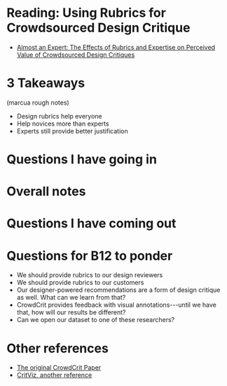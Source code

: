 # Reading: Using Rubrics for Crowdsourced Design Critique
* [Almost an Expert: The Effects of Rubrics and Expertise on Perceived Value of Crowdsourced Design Critiques](http://www.cs.cmu.edu/~spdow/files/CrowdCrit-rubrics-cscw2016.pdf)


# 3 Takeaways
(marcua rough notes)
* Design rubrics help everyone
* Help novices more than experts
* Experts still provide better justification

# Questions I have going in

# Overall notes

# Questions I have coming out

# Questions for B12 to ponder
* We should provide rubrics to our design reviewers
* We should provide rubrics to our customers
* Our designer-powered recommendations are a form of design critique as well. What can we learn from that?
* CrowdCrit provides feedback with visual annotations---until we have that, how will our results be different?
* Can we open our dataset to one of these researchers?


# Other references
* [The original CrowdCrit Paper](http://www.cs.cmu.edu/~spdow/files/CrowdCrit-cscw2015.pdf)
* [CritViz, another reference](http://www.ieeetclt.org/issues/january2013/Tinapple.pdf)
